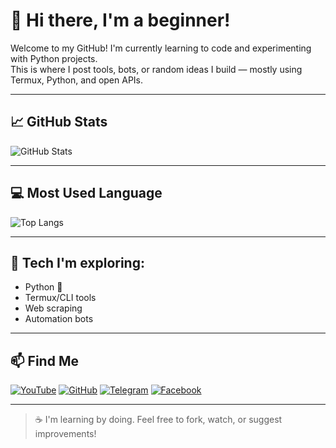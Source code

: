 # 👋 Hi there, I'm a beginner!

Welcome to my GitHub! I'm currently learning to code and experimenting with Python projects.  
This is where I post tools, bots, or random ideas I build — mostly using Termux, Python, and open APIs.

---

## 📈 GitHub Stats

![GitHub Stats](https://github-readme-stats.vercel.app/api?username=AinxBOT&show_icons=true&theme=tokyonight)

---

## 💻 Most Used Language

![Top Langs](https://github-readme-stats.vercel.app/api/top-langs/?username=AinxBOT&layout=compact&theme=tokyonight)

---

## 🔧 Tech I'm exploring:
- Python 🐍
- Termux/CLI tools
- Web scraping
- Automation bots

---

## 📫 Find Me
[![YouTube](https://img.shields.io/badge/YouTube-Ainx-BOT-red?logo=youtube&logoColor=white)](https://youtube.com/@AinxBOT)
[![GitHub](https://img.shields.io/badge/GitHub-AinxBOT-181717?logo=github)](https://github.com/AinxBOT)
[![Telegram](https://img.shields.io/badge/Telegram-@AinxMOD-2CA5E0?logo=telegram&logoColor=white)](https://t.me/AinxMOD)
[![Facebook](https://img.shields.io/badge/Facebook-Riz-1877F2?logo=facebook&logoColor=white)](https://facebook.com/kuhakku36)

---

> ☕ I'm learning by doing. Feel free to fork, watch, or suggest improvements!
